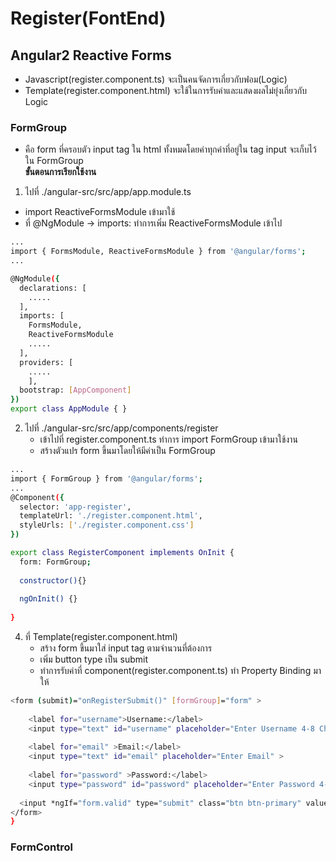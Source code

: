 # Register(FontEnd)
## Angular2 Reactive Forms
 - Javascript(register.component.ts) จะเป็นคนจัดการเกี่ยวกับฟอม(Logic)
 - Template(register.component.html) จะใช้ในการรับค่าและแสดงผลไม่ยุ่งเกี่ยวกับ Logic 
 ### FormGroup
  * คือ form ที่ครอบตัว input tag ใน html ทั้งหมดโดยค่าทุกค่าที่อยู่ใน tag input จะเก็บไว้ใน FormGroup<br>
  **ขั้นตอนการเรียกใช้งาน**
1. ไปที่ ./angular-src/src/app/app.module.ts
 * import ReactiveFormsModule เข้ามาใช้
 * ที่ @NgModule -> imports: ทำการเพิ่ม ReactiveFormsModule เข้าไป
```sh
...
import { FormsModule, ReactiveFormsModule } from '@angular/forms';
...

@NgModule({
  declarations: [
    .....
  ],
  imports: [
    FormsModule,
    ReactiveFormsModule
    .....
  ],
  providers: [
    .....
    ],
  bootstrap: [AppComponent]
})
export class AppModule { }

```


2. ไปที่ ./angular-src/src/app/components/register
    * เข้าไปที่ register.component.ts ทำการ import FormGroup เข้ามาใช้งาน
    * สร้างตัวแปร form ขึ้นมาโดยให้มีค่าเป็น FormGroup 
```sh
...
import { FormGroup } from '@angular/forms';
...
@Component({
  selector: 'app-register',
  templateUrl: './register.component.html',
  styleUrls: ['./register.component.css']
})

export class RegisterComponent implements OnInit {
  form: FormGroup;
  
  constructor(){}
 
  ngOnInit() {}
  
}
```
4. ที่ Template(register.component.html) 
    * สร้าง form ขึ้นมาใส่ input tag ตามจำนวนที่ต้องการ 
    * เพิ่ม button type เป็น submit 
    * ทำการรับค่าที่ component(register.component.ts) ทำ Property Binding มาให้ 
```sh
<form (submit)="onRegisterSubmit()" [formGroup]="form" > 
  
    <label for="username">Username:</label> 
    <input type="text" id="username" placeholder="Enter Username 4-8 Character" >
 
    <label for="email" >Email:</label> 
    <input type="text" id="email" placeholder="Enter Email" >
   
    <label for="password" >Password:</label>
    <input type="password" id="password" placeholder="Enter Password 4-8 Character">
 
  <input *ngIf="form.valid" type="submit" class="btn btn-primary" value="Register" >
</form>
}
```
 ### FormControl
